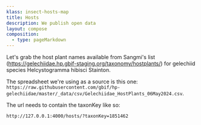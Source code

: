 ```yaml
---
klass: insect-hosts-map
title: Hosts
description: We publish open data
layout: compose
composition:
  - type: pageMarkdown
---
```


Let's grab the host plant names available from Sangmi's list (https://gelechiidae.hp.gbif-staging.org/taxonomy/hostplants/) for gelechiid species <emph>Helcystogramma hibisci</emph> Stainton.

The spreadsheet we're using as a source is this one: `https://raw.githubusercontent.com/gbif/hp-gelechiidae/master/_data/csv/Gelechiidae_HostPlants_06May2024.csv`.

The url needs to contain the taxonKey like so:

```
http://127.0.0.1:4000/hosts/?taxonKey=1851462
```

<article id="insect-hosts-info"></article>
<div class="container" id="insect-hosts-map"></div>

<script>
  const datasetTemplate = dataset => `
  <h1>
    Host plants for <i>${dataset.canonicalName}</i> (${dataset.bracketAuthorship}, ${dataset.bracketYear})
  </h1>
  <p>TaxonKey=${datasetKey}</p>
  <ul id="host-plants-list">
    ${dataset.hostPlantsArray ? dataset.hostPlantsArray.map(plant => `<li><i>${plant.name}</i> - <a href="${plant.url}">See in Catalog of Life</a></li>`).join('') : ''}
  </ul>
`;
</script>

<script src="/assets/leaflet.js"></script>
<script src="/assets/hosts.js"></script>

<!-- Next step: use GBIF search to add taxonKey values to csv -->
<!-- [ ] add hostplant taxonKeys to gbif url to fetch occurrences -->
